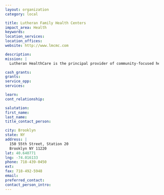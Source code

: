 ```yaml
---
layout: organization
category: local

title: Lutheran Family Health Centers
impact_area: Health
keywords: 
location_services: 
location_offices: 
website: http://www.lmcmc.com

description: 
mission: |
  Lutheran HealthCare is the principal provider of community-focused health care for southwest Brooklyn. 

cash_grants: 
grants: 
service_opp: 
services: 

learn: 
cont_relationship: 

salutation: 
first_name: 
last_name: 
title_contact_person: 

city: Brooklyn
state: NY
address: |
  150 55th Street, Station 20  
  Brooklyn NY 11220
lat: 40.640771
lng: -74.016133
phone: 718-439-0450
ext: 
fax: 718-492-5948
email: 
preferred_contact: 
contact_person_intro: 
---
```

